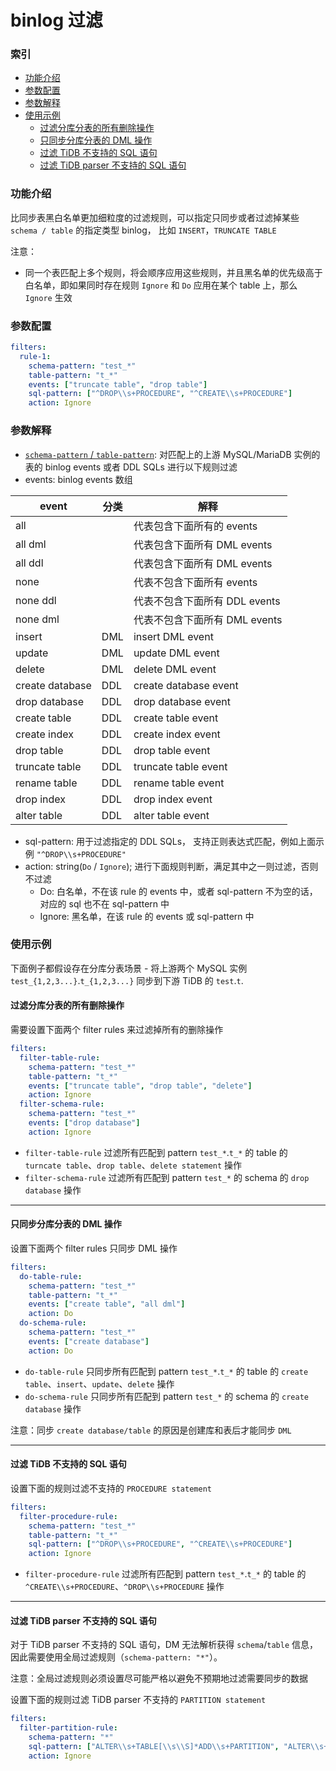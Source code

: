binlog 过滤
===

### 索引
- [功能介绍](#功能介绍)
- [参数配置](#参数配置)
- [参数解释](#参数解释)
- [使用示例](#使用示例)
  - [过滤分库分表的所有删除操作](#过滤分库分表的所有删除操作)
  - [只同步分库分表的 DML 操作](#只同步分库分表的-DML-操作)
  - [过滤 TiDB 不支持的 SQL 语句](#过滤-TiDB-不支持的-SQL-语句)
  - [过滤 TiDB parser 不支持的 SQL 语句](#过滤-TiDB-parser-不支持的-SQL-语句)

### 功能介绍

比同步表黑白名单更加细粒度的过滤规则，可以指定只同步或者过滤掉某些 `schema / table` 的指定类型 binlog， 比如 `INSERT`，`TRUNCATE TABLE`

注意：
- 同一个表匹配上多个规则，将会顺序应用这些规则，并且黑名单的优先级高于白名单，即如果同时存在规则 `Ignore` 和 `Do` 应用在某个 table 上，那么 `Ignore` 生效

### 参数配置

```yaml
filters:
  rule-1:
    schema-pattern: "test_*"
    ​table-pattern: "t_*"
    ​events: ["truncate table", "drop table"]
    sql-pattern: ["^DROP\\s+PROCEDURE", "^CREATE\\s+PROCEDURE"]
    ​action: Ignore
```

### 参数解释

- [`schema-pattern` / `table-pattern`](./table-selector.md): 对匹配上的上游 MySQL/MariaDB 实例的表的 binlog events 或者 DDL SQLs 进行以下规则过滤
- events: binlog events 数组

| event           | 分类 | 解释                           |
| --------------- | ---- | ----------------------------- |
| all             |      | 代表包含下面所有的 events        |
| all dml         |      | 代表包含下面所有 DML events     |
| all ddl         |      | 代表包含下面所有 DML events     |
| none            |      | 代表不包含下面所有 events        |
| none ddl        |      | 代表不包含下面所有 DDL events    |
| none dml        |      | 代表不包含下面所有 DML events    |
| insert          | DML  | insert DML event              |
| update          | DML  | update DML event              |
| delete          | DML  | delete DML event              |
| create database | DDL  | create database event         |
| drop database   | DDL  | drop database event           |
| create table    | DDL  | create table event            |
| create index    | DDL  | create index event            |
| drop table      | DDL  | drop table event              |
| truncate table  | DDL  | truncate table event          |
| rename table    | DDL  | rename table event            |
| drop index      | DDL  | drop index event              |
| alter table     | DDL  | alter table event             |

- sql-pattern: 用于过滤指定的 DDL SQLs， 支持正则表达式匹配，例如上面示例 `"^DROP\\s+PROCEDURE"`
- action: string(`Do` / `Ignore`);  进行下面规则判断，满足其中之一则过滤，否则不过滤
    - Do: 白名单，不在该 rule 的 events 中，或者 sql-pattern 不为空的话，对应的 sql 也不在 sql-pattern 中
    - Ignore: 黑名单，在该 rule 的 events 或 sql-pattern 中

### 使用示例

下面例子都假设存在分库分表场景 - 将上游两个 MySQL 实例 `test_{1,2,3...}`.`t_{1,2,3...}` 同步到下游 TiDB 的 `test`.`t`.

#### 过滤分库分表的所有删除操作

需要设置下面两个 filter rules 来过滤掉所有的删除操作

```yaml
filters:
  filter-table-rule:
    schema-pattern: "test_*"
    table-pattern: "t_*"
    events: ["truncate table", "drop table", "delete"]
    action: Ignore
  filter-schema-rule:
    schema-pattern: "test_*"
    events: ["drop database"]
    action: Ignore
```

- `filter-table-rule` 过滤所有匹配到 pattern `test_*`.`t_*` 的 table 的 `turncate table`、`drop table`、`delete statement` 操作
- `filter-schema-rule` 过滤所有匹配到 pattern `test_*` 的 schema 的 `drop database` 操作

***

#### 只同步分库分表的 DML 操作

设置下面两个 filter rules 只同步 DML 操作

```yaml
filters:
  do-table-rule:
    schema-pattern: "test_*"
    table-pattern: "t_*"
    events: ["create table", "all dml"]
    action: Do
  do-schema-rule:
    schema-pattern: "test_*"
    events: ["create database"]
    action: Do
```

- `do-table-rule` 只同步所有匹配到 pattern `test_*`.`t_*` 的 table 的 `create table`、`insert`、`update`、`delete` 操作
- `do-schema-rule` 只同步所有匹配到 pattern `test_*` 的 schema 的 `create database` 操作

注意：同步 `create database/table` 的原因是创建库和表后才能同步 `DML`

***

#### 过滤 TiDB 不支持的 SQL 语句

设置下面的规则过滤不支持的 `PROCEDURE statement`

```yaml
filters:
  filter-procedure-rule:
    schema-pattern: "test_*"
    table-pattern: "t_*"
    sql-pattern: ["^DROP\\s+PROCEDURE", "^CREATE\\s+PROCEDURE"]
    action: Ignore
```

- `filter-procedure-rule` 过滤所有匹配到 pattern `test_*`.`t_*` 的 table 的 `^CREATE\\s+PROCEDURE`、`^DROP\\s+PROCEDURE` 操作

---

#### 过滤 TiDB parser 不支持的 SQL 语句

对于 TiDB parser 不支持的 SQL 语句，DM 无法解析获得 `schema`/`table` 信息，因此需要使用全局过滤规则（`schema-pattern: "*"`）。

注意：全局过滤规则必须设置尽可能严格以避免不预期地过滤需要同步的数据

设置下面的规则过滤 TiDB parser 不支持的 `PARTITION statement`

```yaml
filters:
  filter-partition-rule:
    schema-pattern: "*"
    sql-pattern: ["ALTER\\s+TABLE[\\s\\S]*ADD\\s+PARTITION", "ALTER\\s+TABLE[\\s\\S]*DROP\\s+PARTITION"]
    action: Ignore
```
